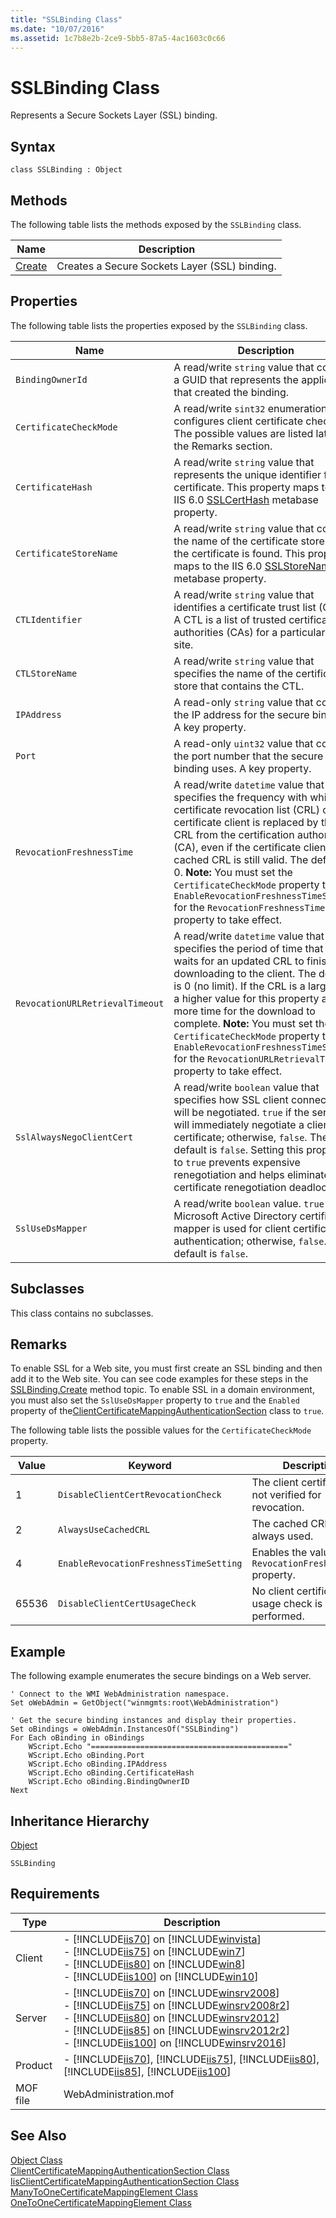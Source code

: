 ```yaml
---
title: "SSLBinding Class"
ms.date: "10/07/2016"
ms.assetid: 1c7b8e2b-2ce9-5bb5-87a5-4ac1603c0c66
---
```

# SSLBinding Class
Represents a Secure Sockets Layer (SSL) binding.  
  
## Syntax  
  
```vbs  
class SSLBinding : Object  
```  
  
## Methods  
 The following table lists the methods exposed by the `SSLBinding` class.  
  
|Name|Description|  
|----------|-----------------|  
|[Create](../wmi-provider/sslbinding-create-method.md)|Creates a Secure Sockets Layer (SSL) binding.|  
  
## Properties  
 The following table lists the properties exposed by the `SSLBinding` class.  
  
|Name|Description|  
|----------|-----------------|  
|`BindingOwnerId`|A read/write `string` value that contains a GUID that represents the application that created the binding.|  
|`CertificateCheckMode`|A read/write `sint32` enumeration that configures client certificate checking. The possible values are listed later in the Remarks section.|  
|`CertificateHash`|A read/write `string` value that represents the unique identifier for the certificate. This property maps to the IIS 6.0 [SSLCertHash](http://msdn.microsoft.com/en-us/c970c1e3-e29d-4d75-8aa2-cf22027cdd6c) metabase property.|  
|`CertificateStoreName`|A read/write `string` value that contains the name of the certificate store where the certificate is found. This property maps to the IIS 6.0 [SSLStoreName](http://msdn.microsoft.com/en-us/8b79e987-082d-451c-bce1-bcdc24ed056f) metabase property.|  
|`CTLIdentifier`|A read/write `string` value that identifies a certificate trust list (CTL). A CTL is a list of trusted certification authorities (CAs) for a particular Web site.|  
|`CTLStoreName`|A read/write `string` value that specifies the name of the certificate store that contains the CTL.|  
|`IPAddress`|A read-only `string` value that contains the IP address for the secure binding. A key property.|  
|`Port`|A read-only `uint32` value that contains the port number that the secure binding uses. A key property.|  
|`RevocationFreshnessTime`|A read/write `datetime` value that specifies the frequency with which the certificate revocation list (CRL) on the certificate client is replaced by the CRL from the certification authority (CA), even if the certificate client's cached CRL is still valid. The default is 0. **Note:**  You must set the `CertificateCheckMode` property to `EnableRevocationFreshnessTimeSetting` for the `RevocationFreshnessTime` property to take effect.|  
|`RevocationURLRetrievalTimeout`|A read/write `datetime` value that specifies the period of time that IIS waits for an updated CRL to finishing downloading to the client. The default is 0 (no limit). If the CRL is a large file, a higher value for this property allows more time for the download to complete. **Note:**  You must set the `CertificateCheckMode` property to `EnableRevocationFreshnessTimeSetting` for the `RevocationURLRetrievalTimeout` property to take effect.|  
|`SslAlwaysNegoClientCert`|A read/write `boolean` value that specifies how SSL client connections will be negotiated. `true` if the server will immediately negotiate a client certificate; otherwise, `false`. The default is `false`. Setting this property to `true` prevents expensive renegotiation and helps eliminate client certificate renegotiation deadlocks.|  
|`SslUseDsMapper`|A read/write `boolean` value. `true` if the Microsoft Active Directory certificate mapper is used for client certificate authentication; otherwise, `false`. The default is `false`.|  
  
## Subclasses  
 This class contains no subclasses.  
  
## Remarks  
 To enable SSL for a Web site, you must first create an SSL binding and then add it to the Web site. You can see code examples for these steps in the [SSLBinding.Create](../wmi-provider/sslbinding-create-method.md) method topic. To enable SSL in a domain environment, you must also set the `SslUseDsMapper` property to `true` and the `Enabled` property of the[ClientCertificateMappingAuthenticationSection](../wmi-provider/clientcertificatemappingauthenticationsection-class.md) class to `true`.  
  
 The following table lists the possible values for the `CertificateCheckMode` property.  
  
|Value|Keyword|Description|  
|-----------|-------------|-----------------|  
|1|`DisableClientCertRevocationCheck`|The client certificate is not verified for revocation.|  
|2|`AlwaysUseCachedCRL`|The cached CRL is always used.|  
|4|`EnableRevocationFreshnessTimeSetting`|Enables the value in the `RevocationFreshnessTime` property.|  
|65536|`DisableClientCertUsageCheck`|No client certificate usage check is performed.|  
  
## Example  
 The following example enumerates the secure bindings on a Web server.  
  
```  
' Connect to the WMI WebAdministration namespace.  
Set oWebAdmin = GetObject("winmgmts:root\WebAdministration")  
  
' Get the secure binding instances and display their properties.  
Set oBindings = oWebAdmin.InstancesOf("SSLBinding")  
For Each oBinding in oBindings  
    WScript.Echo "============================================"  
    WScript.Echo oBinding.Port  
    WScript.Echo oBinding.IPAddress  
    WScript.Echo oBinding.CertificateHash  
    WScript.Echo oBinding.BindingOwnerID  
Next  
```  
  
## Inheritance Hierarchy  
 [Object](../wmi-provider/object-class.md)  
  
 `SSLBinding`  
  
## Requirements  
  
|Type|Description|  
|----------|-----------------|  
|Client|-   [!INCLUDE[iis70](../wmi-provider/includes/iis70-md.md)] on [!INCLUDE[winvista](../wmi-provider/includes/winvista-md.md)]<br />-   [!INCLUDE[iis75](../wmi-provider/includes/iis75-md.md)] on [!INCLUDE[win7](../wmi-provider/includes/win7-md.md)]<br />-   [!INCLUDE[iis80](../wmi-provider/includes/iis80-md.md)] on [!INCLUDE[win8](../wmi-provider/includes/win8-md.md)]<br />-   [!INCLUDE[iis100](../wmi-provider/includes/iis100-md.md)] on [!INCLUDE[win10](../wmi-provider/includes/win10-md.md)]|  
|Server|-   [!INCLUDE[iis70](../wmi-provider/includes/iis70-md.md)] on [!INCLUDE[winsrv2008](../wmi-provider/includes/winsrv2008-md.md)]<br />-   [!INCLUDE[iis75](../wmi-provider/includes/iis75-md.md)] on [!INCLUDE[winsrv2008r2](../wmi-provider/includes/winsrv2008r2-md.md)]<br />-   [!INCLUDE[iis80](../wmi-provider/includes/iis80-md.md)] on [!INCLUDE[winsrv2012](../wmi-provider/includes/winsrv2012-md.md)]<br />-   [!INCLUDE[iis85](../wmi-provider/includes/iis85-md.md)] on [!INCLUDE[winsrv2012r2](../wmi-provider/includes/winsrv2012r2-md.md)]<br />-   [!INCLUDE[iis100](../wmi-provider/includes/iis100-md.md)] on [!INCLUDE[winsrv2016](../wmi-provider/includes/winsrv2016-md.md)]|  
|Product|-   [!INCLUDE[iis70](../wmi-provider/includes/iis70-md.md)], [!INCLUDE[iis75](../wmi-provider/includes/iis75-md.md)], [!INCLUDE[iis80](../wmi-provider/includes/iis80-md.md)], [!INCLUDE[iis85](../wmi-provider/includes/iis85-md.md)], [!INCLUDE[iis100](../wmi-provider/includes/iis100-md.md)]|  
|MOF file|WebAdministration.mof|  
  
## See Also  
 [Object Class](../wmi-provider/object-class.md)   
 [ClientCertificateMappingAuthenticationSection Class](../wmi-provider/clientcertificatemappingauthenticationsection-class.md)   
 [IisClientCertificateMappingAuthenticationSection Class](../wmi-provider/iisclientcertificatemappingauthenticationsection-class.md)   
 [ManyToOneCertificateMappingElement Class](../wmi-provider/manytoonecertificatemappingelement-class.md)   
 [OneToOneCertificateMappingElement Class](../wmi-provider/onetoonecertificatemappingelement-class.md)